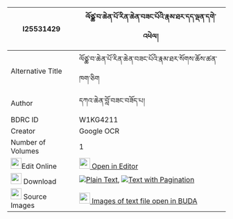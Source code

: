 |I25531429|ལོཙྪ་བ་ཆེན་པོ་རིན་ཆེན་བཟང་པོའི་རྣམ་ཐར་དད་ལྡན་དགེ་འཕེལ། 
| --- | --- 
|Alternative Title |ལོཙྪ་བ་ཆེན་པོ་རིན་ཆེན་བཟང་པོའི་རྣམ་ཐར་སོགས་ཆོས་ཚན་ཁག་ཅིག
|Author| དཀའ་ཆེན་བློ་བཟང་བཟོད་པ།
|BDRC ID | W1KG4211
|Creator | Google OCR
|Number of Volumes| 1
|<img width="25" src="https://img.icons8.com/color/25/000000/edit-property.png">Edit Online| [<img width="25" src="https://avatars.githubusercontent.com/u/45091458?s=200&v=4"> Open in Editor](http://editor.openpecha.org/I25531429)
|<img width="25" src="https://img.icons8.com/fluent/48/000000/download-2.png"/>  Download | [![](https://img.icons8.com/color/20/000000/txt.png)Plain Text](https://github.com/Openpecha/I25531429/releases/download/v1/lotstsa(?)wa_chenpo_rinchen_za_plain_I25531429.zip), [![](https://img.icons8.com/color/20/000000/txt.png)Text with Pagination](https://github.com/Openpecha/I25531429/releases/download/v1/lotstsa(?)wa_chenpo_rinchen_za_pages_I25531429.zip)
|<img width="25" src="https://img.icons8.com/plasticine/100/000000/pictures-folder.png"/>  Source Images | [<img width="25" src="https://library.bdrc.io/icons/BUDA-small.svg"> Images of text file open in BUDA](https://library.bdrc.io/show/bdr:W1KG4211)